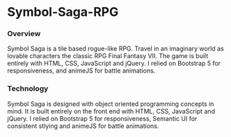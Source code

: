 # Symbol-Saga-RPG

### Overview

Symbol Saga is a tile based rogue-like RPG. Travel in an imaginary world as lovable characters the classic RPG Final Fantasy VII. The game is built entirely with HTML, CSS, JavaScript and jQuery. I relied on Bootstrap 5 for responsiveness, and animeJS for battle animations.

### Technology

Symbol Saga is designed with object oriented programming
concepts in mind. It is built entirely on the front end with
HTML, CSS, JavaScript and jQuery. I relied on Bootstrap 5 for
responsiveness, Semantic UI for consistent stlying and animeJS
for battle animations.
